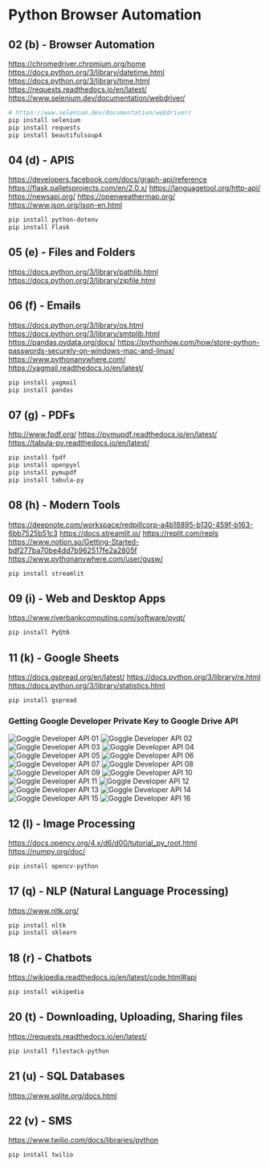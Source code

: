 # Python Browser Automation

## 02 (b) - Browser Automation

<https://chromedriver.chromium.org/home>
<https://docs.python.org/3/library/datetime.html>
<https://docs.python.org/3/library/time.html>
<https://requests.readthedocs.io/en/latest/>
<https://www.selenium.dev/documentation/webdriver/>

```bash
# https://www.selenium.dev/documentation/webdriver/
pip install selenium
pip install requests
pip install beautifulsoup4
```

## 04 (d) - APIS

<https://developers.facebook.com/docs/graph-api/reference>
<https://flask.palletsprojects.com/en/2.0.x/>
<https://languagetool.org/http-api/>
<https://newsapi.org/>
<https://openweathermap.org/>
<https://www.json.org/json-en.html>

```bash
pip install python-dotenv
pip install Flask
```

## 05 (e) - Files and Folders

<https://docs.python.org/3/library/pathlib.html>
<https://docs.python.org/3/library/zipfile.html>

## 06 (f) - Emails

<https://docs.python.org/3/library/os.html>
<https://docs.python.org/3/library/smtplib.html>
<https://pandas.pydata.org/docs/>
<https://pythonhow.com/how/store-python-passwords-securely-on-windows-mac-and-linux/>
<https://www.pythonanywhere.com/>
<https://yagmail.readthedocs.io/en/latest/>

```bash
pip install yagmail
pip install pandas
```

## 07 (g) - PDFs

<http://www.fpdf.org/>
<https://pymupdf.readthedocs.io/en/latest/>
<https://tabula-py.readthedocs.io/en/latest/>

```bash
pip install fpdf
pip install openpyxl
pip install pymupdf
pip install tabula-py
```

## 08 (h) - Modern Tools

<https://deepnote.com/workspace/redpillcorp-a4b18895-b130-459f-b163-6bb7525b51c3>
<https://docs.streamlit.io/>
<https://replit.com/repls>
<https://www.notion.so/Getting-Started-bdf277ba70be4dd7b962517fe2a2805f>
<https://www.pythonanywhere.com/user/gusw/>

```bash
pip install streamlit
```

## 09 (i) - Web and Desktop Apps

<https://www.riverbankcomputing.com/software/pyqt/>

```bash
pip install PyQt6
```

## 11 (k) - Google Sheets

<https://docs.gspread.org/en/latest/>
<https://docs.python.org/3/library/re.html>
<https://docs.python.org/3/library/statistics.html>

```bash
pip install gspread
```

### Getting Google Developer Private Key to Google Drive API

![Goggle Developer API 01](k_google_sheets/images/google-console-01.png)
![Goggle Developer API 02](k_google_sheets/images/google-console-02.png)
![Goggle Developer API 03](k_google_sheets/images/google-console-03.png)
![Goggle Developer API 04](k_google_sheets/images/google-console-04.png)
![Goggle Developer API 05](k_google_sheets/images/google-console-05.png)
![Goggle Developer API 06](k_google_sheets/images/google-console-06.png)
![Goggle Developer API 07](k_google_sheets/images/google-console-07.png)
![Goggle Developer API 08](k_google_sheets/images/google-console-08.png)
![Goggle Developer API 09](k_google_sheets/images/google-console-09.png)
![Goggle Developer API 10](k_google_sheets/images/google-console-10.png)
![Goggle Developer API 11](k_google_sheets/images/google-console-11.png)
![Goggle Developer API 12](k_google_sheets/images/google-console-12.png)
![Goggle Developer API 13](k_google_sheets/images/google-console-13.png)
![Goggle Developer API 14](k_google_sheets/images/google-console-14.png)
![Goggle Developer API 15](k_google_sheets/images/google-console-15.png)
![Goggle Developer API 16](k_google_sheets/images/google-console-16.png)

## 12 (l) - Image Processing

<https://docs.opencv.org/4.x/d6/d00/tutorial_py_root.html>
<https://numpy.org/doc/>

```bash
pip install opencv-python
```

## 17 (q) - NLP (Natural Language Processing)

<https://www.nltk.org/>

```bash
pip install nltk
pip install sklearn
```

## 18 (r) - Chatbots

<https://wikipedia.readthedocs.io/en/latest/code.html#api>

```bash
pip install wikipedia
```

## 20 (t) - Downloading, Uploading, Sharing files

<https://requests.readthedocs.io/en/latest/>

```bash
pip install filestack-python
```

## 21 (u) - SQL Databases

<https://www.sqlite.org/docs.html>

## 22 (v) - SMS

<https://www.twilio.com/docs/libraries/python>

```bash
pip install twilio
```
